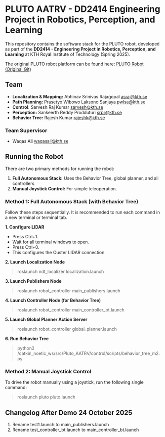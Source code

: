 # **PLUTO AATRV \- DD2414 Engineering Project in Robotics, Perception, and Learning**

This repository contains the software stack for the PLUTO robot, developed as part of the **DD2414 \- Engineering Project in Robotics, Perception, and Learning** at KTH Royal Institute of Technology (Spring 2025).

The original PLUTO robot platform can be found here: [PLUTO Robot (Original Git)](https://github.com/KTH-RPL/Pluto-ATRV)

## **Team**

* **Localization & Mapping:** Abhinav Srinivas Rajagopal <asraj@kth.se>
* **Path Planning:** Prasetyo Wibowo Laksono Sanjaya <pwlsa@kth.se>
* **Control:** Sarvesh Raj Kumar <sarvesh@kth.se>
* **Perception:** Sankeerth Reddy Prodduturi <srpr@kth.se>  
* **Behavior Tree:** Rajesh Kumar <rajeshk@kth.se>

### **Team Supervisor**

* Waqas Ali <waqasali@kth.se>

## **Running the Robot**

There are two primary methods for running the robot:

1. **Full Autonomous Stack:** Uses the Behavior Tree, global planner, and all controllers.  
2. **Manual Joystick Control:** For simple teleoperation.

### **Method 1: Full Autonomous Stack (with Behavior Tree)**

Follow these steps sequentially. It is recommended to run each command in a new terminal or terminal tab.

**1\. Configure LIDAR**

* Press Ctrl+1.  
* Wait for all terminal windows to open.  
* Press Ctrl+0.  
* This configures the Ouster LIDAR connection.

**2\. Launch Localization Node**

> roslaunch ndt\_localizer localization.launch

**3\. Launch Publishers Node**

> roslaunch robot\_controller main\_publishers.launch

**4\. Launch Controller Node (for Behavior Tree)**

> roslaunch robot\_controller main\_controller\_bt.launch

**5\. Launch Global Planner Action Server**

> roslaunch robot\_controller global\_planner.launch

**6\. Run Behavior Tree**

> python3 /catkin\_noetic\_ws/src/Pluto\_AATRV/control/scripts/behavior\_tree\_m2.py

### **Method 2: Manual Joystick Control**

To drive the robot manually using a joystick, run the following single command:

> roslaunch pluto pluto.launch  

## **Changelog After Demo 24 October 2025**
1. Rename test1.launch to main_publishers.launch
2. Rename test_controller_bt.launch to main_controller_bt.launch